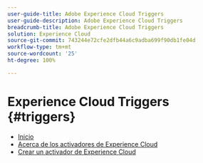 ```yaml
---
user-guide-title: Adobe Experience Cloud Triggers
user-guide-description: Adobe Experience Cloud Triggers
breadcrumb-title: Adobe Experience Cloud Triggers
solution: Experience Cloud
source-git-commit: 743244e72cfe2dfb44a6c9adba699f90db1fe04d
workflow-type: tm+mt
source-wordcount: '25'
ht-degree: 100%

---
```


# Experience Cloud Triggers {#triggers}

* [Inicio](home.md)
* [Acerca de los activadores de Experience Cloud](overview.md)
* [Crear un activador de Experience Cloud](create.md)
